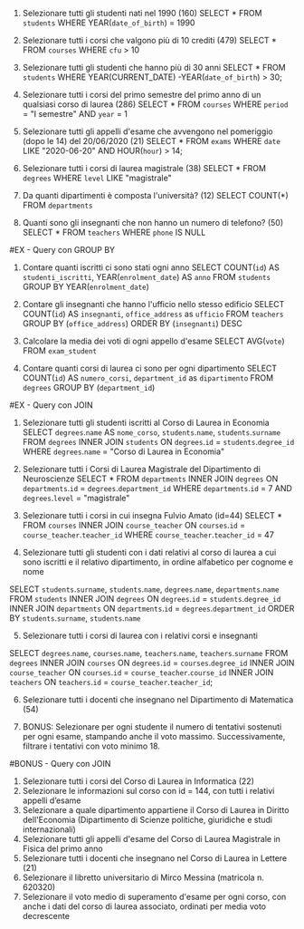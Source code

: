 1. Selezionare tutti gli studenti nati nel 1990 (160)
SELECT * FROM `students` WHERE YEAR(`date_of_birth`) = 1990

2. Selezionare tutti i corsi che valgono più di 10 crediti (479)
SELECT * FROM `courses` WHERE `cfu` > 10


3. Selezionare tutti gli studenti che hanno più di 30 anni
SELECT * FROM `students` WHERE YEAR(CURRENT_DATE) -YEAR(`date_of_birth`) > 30;

4. Selezionare tutti i corsi del primo semestre del primo anno di un qualsiasi corso di
laurea (286)
SELECT * FROM `courses` WHERE `period` = "I semestre" AND `year` = 1

5. Selezionare tutti gli appelli d'esame che avvengono nel pomeriggio (dopo le 14) del
20/06/2020 (21)
SELECT * FROM `exams` WHERE `date` LIKE "2020-06-20" AND HOUR(`hour`) > 14;

6. Selezionare tutti i corsi di laurea magistrale (38)
SELECT * FROM `degrees` WHERE `level` LIKE "magistrale"


7. Da quanti dipartimenti è composta l'università? (12)
SELECT COUNT(*) FROM `departments`

8. Quanti sono gli insegnanti che non hanno un numero di telefono? (50)
SELECT * FROM `teachers` WHERE `phone` IS NULL




#EX - Query con GROUP BY

1. Contare quanti iscritti ci sono stati ogni anno
SELECT COUNT(`id`) AS `studenti_iscritti`, YEAR(`enrolment_date`) AS `anno`
FROM `students`
GROUP BY YEAR(`enrolment_date`)

2. Contare gli insegnanti che hanno l'ufficio nello stesso edificio
SELECT COUNT(`id`) AS `insegnanti`, `office_address` as `ufficio` 
FROM `teachers`
GROUP BY (`office_address`)
ORDER BY (`insegnanti`) DESC

3. Calcolare la media dei voti di ogni appello d'esame
SELECT AVG(`vote`)
FROM `exam_student`

4. Contare quanti corsi di laurea ci sono per ogni dipartimento
SELECT COUNT(`id`) AS `numero_corsi`, `department_id` as `dipartimento`
FROM `degrees` 
GROUP BY (`department_id`)

#EX - Query con JOIN

1. Selezionare tutti gli studenti iscritti al Corso di Laurea in Economia
SELECT `degrees`.`name` AS `nome_corso`, `students`.`name`, `students`.`surname`
FROM `degrees`
INNER JOIN `students`
ON `degrees`.`id` = `students`.`degree_id`
WHERE `degrees`.`name` = "Corso di Laurea in Economia"

2. Selezionare tutti i Corsi di Laurea Magistrale del Dipartimento di Neuroscienze
SELECT * 
FROM `departments` 
INNER JOIN `degrees`
ON `departments`.`id` = `degrees`.`department_id`
WHERE `departments`.`id` = 7 AND `degrees`.`level` = "magistrale"

3. Selezionare tutti i corsi in cui insegna Fulvio Amato (id=44)
SELECT * 
FROM `courses` 
INNER JOIN `course_teacher`
ON `courses`.`id` = `course_teacher`.`teacher_id`
WHERE `course_teacher`.`teacher_id` = 47

4. Selezionare tutti gli studenti con i dati relativi al corso di laurea a cui sono iscritti e il relativo dipartimento, in ordine alfabetico per cognome e nome

SELECT `students`.`surname`, `students`.`name`, `degrees`.`name`, `departments`.`name`
FROM `students`
INNER JOIN `degrees` 
ON `degrees`.`id` = `students`.`degree_id`
INNER JOIN `departments` 
ON `departments`.`id` = `degrees`.`department_id`
ORDER BY `students`.`surname`, `students`.`name`

5. Selezionare tutti i corsi di laurea con i relativi corsi e insegnanti

SELECT `degrees`.`name`, `courses`.`name`, `teachers`.`name`, `teachers`.`surname`
FROM `degrees`
INNER JOIN `courses` 
ON `degrees`.`id` = `courses`.`degree_id`
INNER JOIN `course_teacher` 
ON `courses`.`id` = `course_teacher`.`course_id`
INNER JOIN `teachers` 
ON `teachers`.`id` = `course_teacher`.`teacher_id`;


6. Selezionare tutti i docenti che insegnano nel Dipartimento di Matematica (54)


7. BONUS: Selezionare per ogni studente il numero di tentativi sostenuti per ogni esame, stampando anche il voto massimo. Successivamente, filtrare i tentativi con voto minimo 18.

#BONUS - Query con JOIN

1. Selezionare tutti i corsi del Corso di Laurea in Informatica (22)
2. Selezionare le informazioni sul corso con id = 144, con tutti i relativi appelli d’esame
3. Selezionare a quale dipartimento appartiene il Corso di Laurea in Diritto dell'Economia (Dipartimento di Scienze politiche, giuridiche e studi internazionali)
4. Selezionare tutti gli appelli d'esame del Corso di Laurea Magistrale in Fisica del primo anno
5. Selezionare tutti i docenti che insegnano nel Corso di Laurea in Lettere (21)
6. Selezionare il libretto universitario di Mirco Messina (matricola n. 620320)
7. Selezionare il voto medio di superamento d'esame per ogni corso, con anche i dati del corso di laurea associato, ordinati per media voto decrescente
